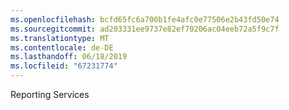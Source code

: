 ```yaml
---
ms.openlocfilehash: bcfd65fc6a700b1fe4afc0e77506e2b43fd50e74
ms.sourcegitcommit: ad203331ee9737e82ef70206ac04eeb72a5f9c7f
ms.translationtype: MT
ms.contentlocale: de-DE
ms.lasthandoff: 06/18/2019
ms.locfileid: "67231774"
---
```

Reporting Services
